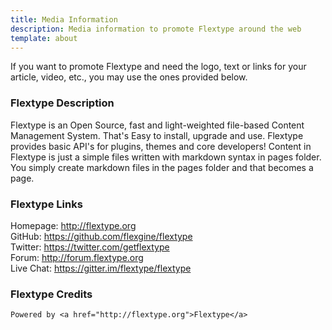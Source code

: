 ```yaml
---
title: Media Information
description: Media information to promote Flextype around the web
template: about
---
```


If you want to promote Flextype and need the logo, text or links for your article, video, etc., you may use the ones provided below.   

### Flextype Description

Flextype is an Open Source, fast and light-weighted file-based Content Management System. That's Easy to install, upgrade and use. Flextype provides basic API's for plugins, themes and core developers! Content in Flextype is just a simple files written with markdown syntax in pages folder. You simply create markdown files in the pages folder and that becomes a page.  

### Flextype Links
Homepage: http://flextype.org   
GitHub: https://github.com/flexgine/flextype  
Twitter: https://twitter.com/getflextype  
Forum: http://forum.flextype.org   
Live Chat: https://gitter.im/flextype/flextype  

### Flextype Credits

```
Powered by <a href="http://flextype.org">Flextype</a>
```
